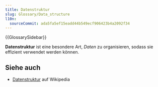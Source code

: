 ```yaml
---
title: Datenstruktur
slug: Glossary/Data_structure
l10n:
  sourceCommit: ada5fa5ef15eadd44b549ecf906423b4a2092f34
---
```


{{GlossarySidebar}}

**Datenstruktur** ist eine besondere Art, _Daten_ zu organisieren, sodass sie effizient verwendet werden können.

## Siehe auch

- [Datenstruktur](https://en.wikipedia.org/wiki/Data_structure) auf Wikipedia
